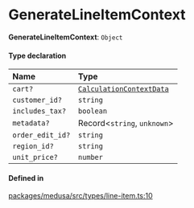 # GenerateLineItemContext

 **GenerateLineItemContext**: `Object`

#### Type declaration

| Name | Type |
| :------ | :------ |
| `cart?` | [`CalculationContextData`](CalculationContextData.md) |
| `customer_id?` | `string` |
| `includes_tax?` | `boolean` |
| `metadata?` | Record<`string`, `unknown`\> |
| `order_edit_id?` | `string` |
| `region_id?` | `string` |
| `unit_price?` | `number` |

#### Defined in

[packages/medusa/src/types/line-item.ts:10](https://github.com/medusajs/medusa/blob/3d9f5ae63/packages/medusa/src/types/line-item.ts#L10)
